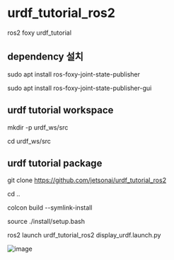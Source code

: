# urdf_tutorial_ros2

ros2 foxy urdf_tutorial

## dependency 설치

sudo apt install ros-foxy-joint-state-publisher

sudo apt install ros-foxy-joint-state-publisher-gui

## urdf tutorial workspace 

mkdir -p urdf_ws/src

cd urdf_ws/src

## urdf tutorial package

git clone https://github.com/jetsonai/urdf_tutorial_ros2 

cd ..

colcon build --symlink-install

source ./install/setup.bash

ros2 launch urdf_tutorial_ros2 display_urdf.launch.py 

![image](https://github.com/user-attachments/assets/6631bc2b-8e00-4fc9-9ecf-51943bace958)
